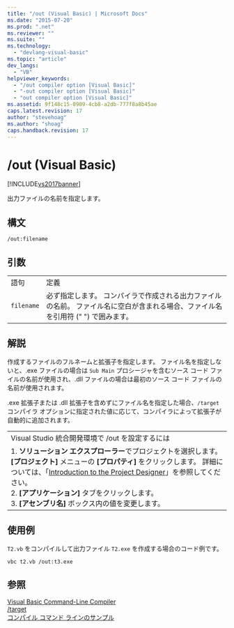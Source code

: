 ```yaml
---
title: "/out (Visual Basic) | Microsoft Docs"
ms.date: "2015-07-20"
ms.prod: ".net"
ms.reviewer: ""
ms.suite: ""
ms.technology: 
  - "devlang-visual-basic"
ms.topic: "article"
dev_langs: 
  - "VB"
helpviewer_keywords: 
  - "/out compiler option [Visual Basic]"
  - "-out compiler option [Visual Basic]"
  - "out compiler option [Visual Basic]"
ms.assetid: 9f148c15-0909-4cb8-a2db-777f8a8b45ae
caps.latest.revision: 17
author: "stevehoag"
ms.author: "shoag"
caps.handback.revision: 17
---
```

# /out (Visual Basic)
[!INCLUDE[vs2017banner](../../../visual-basic/developing-apps/includes/vs2017banner.md)]

出力ファイルの名前を指定します。  
  
## 構文  
  
```  
/out:filename  
```  
  
## 引数  
  
|||  
|-|-|  
|語句|定義|  
|`filename`|必ず指定します。  コンパイラで作成される出力ファイルの名前。  ファイル名に空白が含まれる場合、ファイル名を引用符 \(" "\) で囲みます。|  
  
## 解説  
 作成するファイルのフルネームと拡張子を指定します。  ファイル名を指定しないと、.exe ファイルの場合は `Sub Main` プロシージャを含むソース コード ファイルの名前が使用され、.dll ファイルの場合は最初のソース コード ファイルの名前が使用されます。  
  
 .exe 拡張子または .dll 拡張子を含めずにファイル名を指定した場合、`/target` コンパイラ オプションに指定された値に応じて、コンパイラによって拡張子が自動的に追加されます。  
  
||  
|-|  
|Visual Studio 統合開発環境で \/out を設定するには|  
|1.  **ソリューション エクスプローラー**でプロジェクトを選択します。  **\[プロジェクト\]** メニューの **\[プロパティ\]** をクリックします。  詳細については、「[Introduction to the Project Designer](http://msdn.microsoft.com/ja-jp/898dd854-c98d-430c-ba1b-a913ce3c73d7)」を参照してください。<br />2.  **\[アプリケーション\]** タブをクリックします。<br />3.  **\[アセンブリ名\]** ボックス内の値を変更します。|  
  
## 使用例  
 `T2.vb` をコンパイルして出力ファイル `T2.exe` を作成する場合のコード例です。  
  
```  
vbc t2.vb /out:t3.exe  
```  
  
## 参照  
 [Visual Basic Command\-Line Compiler](../../../visual-basic/reference/command-line-compiler/index.md)   
 [\/target](../../../visual-basic/reference/command-line-compiler/target.md)   
 [コンパイル コマンド ラインのサンプル](../../../visual-basic/reference/command-line-compiler/sample-compilation-command-lines.md)